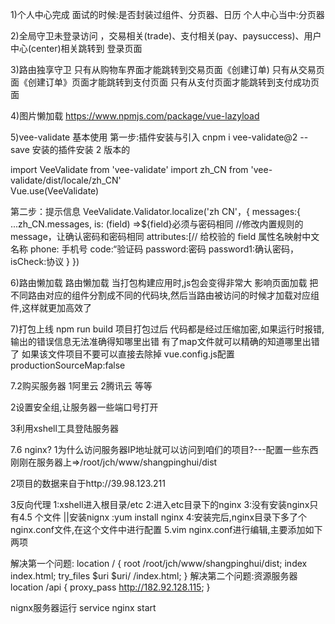 1)个人中心完成
面试的时候:是否封装过组件、分页器、日历
个人中心当中:分页器

2)全局守卫未登录访问 ，交易相关(trade)、支付相关(pay、paysuccess)、用户中心(center)相关跳转到 登录页面

3)路由独享守卫
只有从购物车界面才能跳转到交易页面《创建订单)
只有从交易页面《创建订单》页面才能跳转到支付页面
只有从支付页面才能跳转到支付成功页面

4)图片懒加载
https://www.npmjs.com/package/vue-lazyload

5)vee-validate 基本使用
第一步:插件安装与引入
cnpm i vee-validate@2 --save 安装的插件安装 2 版本的

import VeeValidate from 'vee-validate'
import zh_CN from 'vee-validate/dist/locale/zh_CN'         
Vue.use(VeeValidate)


第二步：提示信息
VeeValidate.Validator.localize('zh CN'，{
  messages:{
...zh_CN.messages,
is: (field) =>${field}必须与密码相同 //修改内置规则的 message，让确认密码和密码相同
attributes:[// 给校验的 field 属性名映射中文名称
phone: 手机号
code:“验证码
password:密码
password1:确认密码，
isCheck:协议
}
})

6)路由懒加载
  路由懒加载
  当打包构建应用时,js包会变得非常大 影响页面加载
  把不同路由对应的组件分割成不同的代码块,然后当路由被访问的时候才加载对应组件,这样就更加高效了


7)打包上线
npm run build 项目打包过后 代码都是经过压缩加密,如果运行时报错,输出的错误信息无法准确得知哪里出错
有了map文件就可以精确的知道哪里出错了
如果该文件项目不要可以直接去除掉
vue.config.js配置
productionSourceMap:false

7.2购买服务器
1阿里云 2腾讯云 等等

2设置安全组,让服务器一些端口号打开

3利用xshell工具登陆服务器

7.6 nginx?
1为什么访问服务器IP地址就可以访问到咱们的项目?---配置一些东西
刚刚在服务器上=>/root/jch/www/shangpinghui/dist

2项目的数据来自于http://39.98.123.211

3反向代理
1:xshell进入根目录/etc
2:进入etc目录下的nginx
3:没有安装nginx只有4.5 个文件 ||安装nignx :yum install nginx
4:安装完后,nginx目录下多了个nginx.conf文件,在这个文件中进行配置
5.vim nginx.conf进行编辑,主要添加如下两项

解决第一个问题:
location / {
  root /root/jch/www/shangpinghui/dist;
  index index.html;
  try_files $uri $uri/ /index.html;
}
解决第二个问题:资源服务器
location /api {
  proxy_pass http://182.92.128.115;
}

nignx服务器运行
service nginx start

